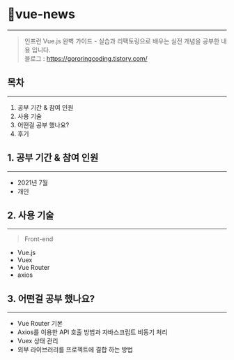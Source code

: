 # 📌vue-news

---

> 인프런 Vue.js 완벽 가이드 - 실습과 리팩토링으로 배우는 실전 개념을 공부한 내용 입니다.  
> 블로그 : <https://gororingcoding.tistory.com/>

## 목차

---

1. 공부 기간 & 참여 인원
2. 사용 기술
3. 어떤걸 공부 했나요?
4. 후기

## 1. 공부 기간 & 참여 인원

---

- 2021년 7월
- 개인

## 2. 사용 기술

---

> Front-end

- Vue.js
- Vuex
- Vue Router
- axios

## 3. 어떤걸 공부 했나요?

---

- Vue Router 기본
- Axios를 이용한 API 호출 방법과 자바스크립트 비동기 처리
- Vuex 상태 관리
- 외부 라이브러리를 프로젝트에 결합 하는 방법
